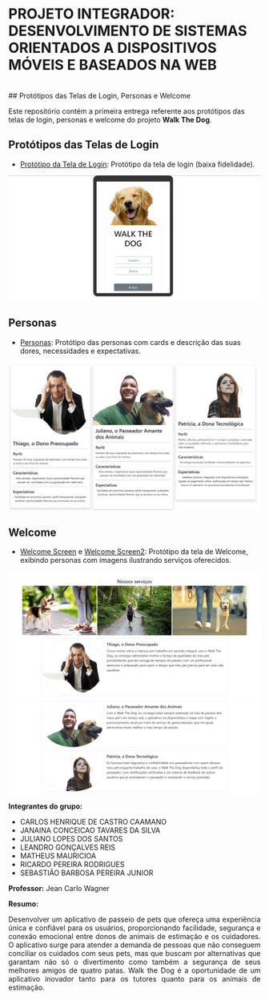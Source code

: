 # PROJETO INTEGRADOR: DESENVOLVIMENTO DE SISTEMAS ORIENTADOS A DISPOSITIVOS MÓVEIS E BASEADOS NA WEB ##

<br>
## Protótipos das Telas de Login, Personas e Welcome

Este repositório contém a primeira entrega referente aos protótipos das telas de login, personas e welcome do projeto <b>Walk The Dog</b>. 

## Protótipos das Telas de Login

- [Protótipo da Tela de Login](/static/IMG/home-login.png): Protótipo da tela de login (baixa fidelidade).
  
![scrre](/static/IMG/home-login.png)

## Personas

- [Personas](PTI/static/IMG/persons.png): Protótipo das personas com cards e descrição das suas dores, necessidades e expectativas.
  
![scrre](/static/IMG/persons.png)

## Welcome

- [Welcome Screen](/static/IMG/welcome1.png) e [Welcome Screen2](/static/IMG/welcome2.png): Protótipo da tela de Welcome, exibindo personas com imagens ilustrando serviços oferecidos.  
  
![scrre](/static/IMG/welcome1.png)
![scrre](/static/IMG/welcome2.png)


**Integrantes do grupo:** 
- CARLOS HENRIQUE DE CASTRO CAAMANO
- JANAINA CONCEICAO TAVARES DA SILVA
- JULIANO LOPES DOS SANTOS
- LEANDRO GONÇALVES REIS
- MATHEUS MAURICIOA
- RICARDO PEREIRA RODRIGUES
- SEBASTIÃO BARBOSA PEREIRA JUNIOR

**Professor:** Jean Carlo Wagner

**Resumo:**
<div align="justify">Desenvolver um aplicativo de passeio de pets que ofereça uma experiência única e confiável para os usuários, proporcionando facilidade, segurança e conexão emocional entre donos de animais de estimação e os cuidadores.
O aplicativo surge para atender a demanda de pessoas que não conseguem conciliar os cuidados com seus pets, mas que buscam por alternativas que garantam não só o divertimento como também a segurança de seus melhores amigos de quatro patas. Walk the Dog é a oportunidade de um aplicativo inovador tanto para os tutores quanto para os animais de estimação.</div>
